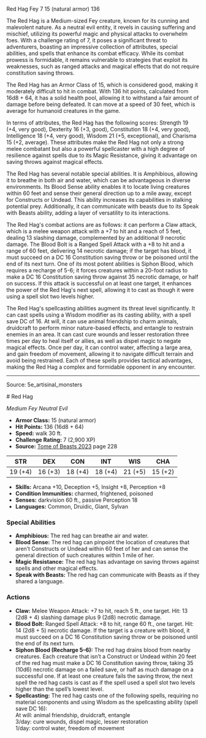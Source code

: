<MonsterName/>Red Hag</MonsterName>
<CreatureType/>Fey</CreatureType>
<CR/>7</CR>
<AC/>15 (natural armor)</AC>
<HP/>136</HP>
<summary>The Red Hag is a Medium-sized Fey creature, known for its cunning and malevolent nature. As a neutral evil entity, it revels in causing suffering and mischief, utilizing its powerful magic and physical attacks to overwhelm foes. With a challenge rating of 7, it poses a significant threat to adventurers, boasting an impressive collection of attributes, special abilities, and spells that enhance its combat efficacy. While its combat prowess is formidable, it remains vulnerable to strategies that exploit its weaknesses, such as ranged attacks and magical effects that do not require constitution saving throws.</summary>

<detail>

The Red Hag has an Armor Class of 15, which is considered good, making it moderately difficult to hit in combat. With 136 hit points, calculated from 16d8 + 64, it has a solid health pool, allowing it to withstand a fair amount of damage before being defeated. It can move at a speed of 30 feet, which is average for humanoid creatures in the game.

In terms of attributes, the Red Hag has the following scores: Strength 19 (+4, very good), Dexterity 16 (+3, good), Constitution 18 (+4, very good), Intelligence 18 (+4, very good), Wisdom 21 (+5, exceptional), and Charisma 15 (+2, average). These attributes make the Red Hag not only a strong melee combatant but also a powerful spellcaster with a high degree of resilience against spells due to its Magic Resistance, giving it advantage on saving throws against magical effects.

The Red Hag has several notable special abilities. It is Amphibious, allowing it to breathe in both air and water, which can be advantageous in diverse environments. Its Blood Sense ability enables it to locate living creatures within 60 feet and sense their general direction up to a mile away, except for Constructs or Undead. This ability increases its capabilities in stalking potential prey. Additionally, it can communicate with beasts due to its Speak with Beasts ability, adding a layer of versatility to its interactions.

The Red Hag's combat actions are as follows: it can perform a Claw attack, which is a melee weapon attack with a +7 to hit and a reach of 5 feet, dealing 13 slashing damage, complemented by an additional 9 necrotic damage. The Blood Bolt is a Ranged Spell Attack with a +8 to hit and a range of 60 feet, delivering 14 necrotic damage; if the target has blood, it must succeed on a DC 16 Constitution saving throw or be poisoned until the end of its next turn. One of its most potent abilities is Siphon Blood, which requires a recharge of 5-6; it forces creatures within a 20-foot radius to make a DC 16 Constitution saving throw against 35 necrotic damage, or half on success. If this attack is successful on at least one target, it enhances the power of the Red Hag's next spell, allowing it to cast as though it were using a spell slot two levels higher.

The Red Hag's spellcasting abilities augment its threat level significantly. It can cast spells using a Wisdom modifier as its casting ability, with a spell save DC of 16. At will, it can use animal friendship to charm animals, druidcraft to perform minor nature-based effects, and entangle to restrain enemies in an area. It can cast cure wounds and lesser restoration three times per day to heal itself or allies, as well as dispel magic to negate magical effects. Once per day, it can control water, affecting a large area, and gain freedom of movement, allowing it to navigate difficult terrain and avoid being restrained. Each of these spells provides tactical advantages, making the Red Hag a complex and formidable opponent in any encounter.</detail>



---

Source: 5e_artisinal_monsters

<statblock>
# Red Hag

*Medium* *Fey* *Neutral Evil*

- **Armor Class:** 15 (natural armor)
- **Hit Points:** 136 (16d8 + 64)
- **Speed:** walk 30 ft.
- **Challenge Rating:** 7 (2,900 XP)
- **Source:** [Tome of Beasts 2023](https://koboldpress.com/kpstore/product/tome-of-beasts-1-2023-edition/) page 228

| STR | DEX | CON | INT | WIS | CHA |
| --- | --- | --- | --- | --- | --- |
| 19 (+4) | 16 (+3) | 18 (+4) | 18 (+4) | 21 (+5) | 15 (+2) |

- **Skills:** Arcana +10, Deception +5, Insight +8, Perception +8
- **Condition Immunities:** charmed, frightened, poisoned
- **Senses:** darkvision 60 ft., passive Perception 18
- **Languages:** Common, Druidic, Giant, Sylvan

### Special Abilities

- **Amphibious:** The red hag can breathe air and water.
- **Blood Sense:** The red hag can pinpoint the location of creatures that aren’t Constructs or Undead within 60 feet of her and can sense the general direction of such creatures within 1 mile of her.
- **Magic Resistance:** The red hag has advantage on saving throws against spells and other magical effects.
- **Speak with Beasts:** The red hag can communicate with Beasts as if they shared a language.

### Actions

- **Claw:** Melee Weapon Attack: +7 to hit, reach 5 ft., one target. Hit: 13 (2d8 + 4) slashing damage plus 9 (2d8) necrotic damage.
- **Blood Bolt:** Ranged Spell Attack: +8 to hit, range 60 ft., one target. Hit: 14 (2d8 + 5) necrotic damage. If the target is a creature with blood, it must succeed on a DC 16 Constitution saving throw or be poisoned until the end of its next turn.
- **Siphon Blood (Recharge 5–6):** The red hag drains blood from nearby creatures. Each creature that isn’t a Construct or Undead within 20 feet of the red hag must make a DC 16 Constitution saving throw, taking 35 (10d6) necrotic damage on a failed save, or half as much damage on a successful one. If at least one creature fails the saving throw, the next spell the red hag casts is cast as if the spell used a spell slot two levels higher than the spell’s lowest level.
- **Spellcasting:** The red hag casts one of the following spells, requiring no material components and using Wisdom as the spellcasting ability (spell save DC 16):<br>At will: animal friendship, druidcraft, entangle<br>3/day: cure wounds, dispel magic, lesser restoration<br>1/day: control water, freedom of movement
</statblock>


